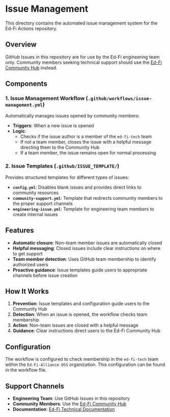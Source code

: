 # Issue Management

This directory contains the automated issue management system for the Ed-Fi Actions repository.

## Overview

GitHub Issues in this repository are for use by the Ed-Fi engineering team only. Community members seeking technical support should use the [Ed-Fi Community Hub](https://community.ed-fi.org) instead.

## Components

### 1. Issue Management Workflow (`.github/workflows/issue-management.yml`)

Automatically manages issues opened by community members:

- **Triggers**: When a new issue is opened
- **Logic**: 
  - Checks if the issue author is a member of the `ed-fi-tech` team
  - If not a team member, closes the issue with a helpful message directing them to the Community Hub
  - If a team member, the issue remains open for normal processing

### 2. Issue Templates (`.github/ISSUE_TEMPLATE/`)

Provides structured templates for different types of issues:

- **`config.yml`**: Disables blank issues and provides direct links to community resources
- **`community-support.yml`**: Template that redirects community members to the proper support channels
- **`engineering-issue.yml`**: Template for engineering team members to create internal issues

## Features

- **Automatic closure**: Non-team member issues are automatically closed
- **Helpful messaging**: Closed issues include clear instructions on where to get support
- **Team member detection**: Uses GitHub team membership to identify authorized users
- **Proactive guidance**: Issue templates guide users to appropriate channels before issue creation

## How It Works

1. **Prevention**: Issue templates and configuration guide users to the Community Hub
2. **Detection**: When an issue is opened, the workflow checks team membership
3. **Action**: Non-team issues are closed with a helpful message
4. **Guidance**: Clear instructions direct users to the Ed-Fi Community Hub

## Configuration

The workflow is configured to check membership in the `ed-fi-tech` team within the `Ed-Fi-Alliance-OSS` organization. This configuration can be found in the workflow file.

## Support Channels

- **Engineering Team**: Use GitHub Issues in this repository
- **Community Members**: Use the [Ed-Fi Community Hub](https://community.ed-fi.org)
- **Documentation**: [Ed-Fi Technical Documentation](https://edfi.gitbook.io/ed-fi-tech-docs/)